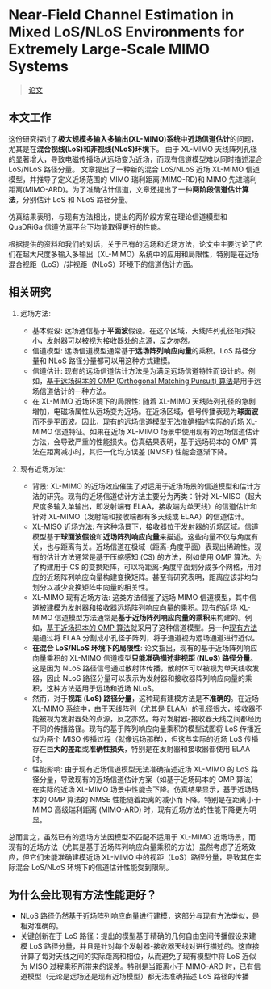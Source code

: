 # Near-Field Channel Estimation in Mixed LoS/NLoS Environments for Extremely Large-Scale MIMO Systems

> [论文](https://ieeexplore.ieee.org/document/10078317)

## 本文工作

这份研究探讨了**极大规模多输入多输出(XL-MIMO)系统**中**近场信道估计**的问题，尤其是在**混合视线(LoS)和非视线(NLoS)环境**下。 由于 XL-MIMO 天线阵列孔径的显著增大，导致电磁传播场从远场变为近场，而现有信道模型难以同时描述混合 LoS/NLoS 路径分量。 文章提出了一种新的混合 LoS/NLoS 近场 XL-MIMO 信道模型，并推导了定义近场范围的 MIMO 瑞利距离(MIMO-RD)和 MIMO 先进瑞利距离(MIMO-ARD)。为了准确估计信道，文章还提出了一种**两阶段信道估计算法**，分别估计 LoS 和 NLoS 路径分量。

仿真结果表明，与现有方法相比，提出的两阶段方案在理论信道模型和 QuaDRiGa 信道仿真平台下均能取得更好的性能。

根据提供的资料和我们的对话，关于已有的远场和近场方法，论文中主要讨论了它们在超大尺度多输入多输出（XL-MIMO）系统中的应用和局限性，特别是在近场混合视距（LoS）/非视距（NLoS）环境下的信道估计方面。

## 相关研究

1.  远场方法:

    - 基本假设: 远场通信基于**平面波**假设。在这个区域，天线阵列孔径相对较小，发射器可以被视为接收器处的点源，反之亦然。
    - 信道模型: 远场信道模型通常基于**远场阵列响应向量**的乘积。LoS 路径分量和 NLoS 路径分量都可以用这种方式建模。
    - 信道估计: 现有的远场信道估计方法是为满足远场信道特性而设计的。例如，[基于远场码本的 OMP (Orthogonal Matching Pursuit) 算法](https://ieeexplore.ieee.org/document/7458188)是用于远场信道估计的一种方法。
    - 在 XL-MIMO 近场环境下的局限性: 随着 XL-MIMO 天线阵列孔径的急剧增加，电磁场属性从远场变为近场。在近场区域，信号传播表现为**球面波**而不是平面波。因此，现有的远场信道模型无法准确描述实际的近场 XL-MIMO 信道特征。如果在近场 XL-MIMO 场景中使用现有的远场信道估计方法，会导致严重的性能损失。仿真结果表明，基于远场码本的 OMP 算法在距离减小时，其归一化均方误差 (NMSE) 性能会逐渐下降。

2.  现有近场方法:
    - 背景: XL-MIMO 的近场效应催生了对适用于近场场景的信道模型和估计方法的研究。现有的近场信道估计方法主要分为两类：针对 XL-MISO（超大尺度多输入单输出，即发射端有 ELAA，接收端为单天线）的信道估计和针对 XL-MIMO（发射端和接收端都有多天线或 ELAA）的信道估计。
    - XL-MISO 近场方法: 在这种场景下，接收器位于发射器的近场区域。信道模型基于**球面波假设**和**近场阵列响应向量**来描述，这些向量不仅与角度有关，也与距离有关。近场信道在极域（距离-角度平面）表现出稀疏性。现有的估计方法通常是基于压缩感知 (CS) 的方法，例如使用 OMP 算法。为了构建用于 CS 的变换矩阵，可以将距离-角度平面划分成多个网格，用对应的近场阵列响应向量构建变换矩阵。甚至有研究表明，距离应该非均匀划分以减少变换矩阵中向量的相关性。
    - XL-MIMO 现有近场方法: 这类方法借鉴了远场 MIMO 信道模型，其中信道被建模为发射器和接收器远场阵列响应向量的乘积。现有的近场 XL-MIMO 信道模型方法通常是**基于近场阵列响应向量的乘积**来构建的。例如，[基于近场码本的 OMP 算法](https://arxiv.org/abs/2108.07581)就采用了这种信道模型。另一种[现有方法](https://arxiv.org/abs/2106.05491)是通过将 ELAA 分割成小孔径子阵列，将子通道视为远场通道进行近似。
    - **在混合 LoS/NLoS 环境下的局限性**: 论文指出，现有的基于近场阵列响应向量乘积的 XL-MIMO 信道模型**只能准确描述非视距 (NLoS) 路径分量**。这是因为 NLoS 路径信号通过散射体传播，散射体可以被视为单天线收发器，因此 NLoS 路径分量可以表示为发射器和接收器阵列响应向量的乘积，这种方法适用于远场和近场 NLoS。
    - 然而，对于**视距 (LoS) 路径分量**，这种现有建模方法是**不准确的**。在近场 XL-MIMO 系统中，由于天线阵列（尤其是 ELAA）的孔径很大，接收器不能被视为发射器处的点源，反之亦然。每对发射器-接收器天线之间都经历不同的传播路径。现有的基于阵列响应向量乘积的模型试图将 LoS 传播近似为两个 MISO 传播过程（就像远场那样），但这与实际的近场 LoS 传播存在**巨大的差距**或**准确性损失**，特别是在发射器和接收器都使用 ELAA 时。
    - 性能影响: 由于现有近场信道模型无法准确描述近场 XL-MIMO 的 LoS 路径分量，导致现有的近场信道估计方案（如基于近场码本的 OMP 算法）在实际的近场 XL-MIMO 场景中性能会下降。仿真结果显示，基于近场码本的 OMP 算法的 NMSE 性能随着距离的减小而下降。特别是在距离小于 MIMO 高级瑞利距离 (MIMO-ARD) 时，现有近场方法的性能下降更为明显。

总而言之，虽然已有的远场方法因模型不匹配不适用于 XL-MIMO 近场场景，而现有的近场方法（尤其是基于近场阵列响应向量乘积的方法）虽然考虑了近场效应，但它们未能准确建模近场 XL-MIMO 中的视距（LoS）路径分量，导致其在实际混合 LoS/NLoS 环境下的信道估计性能受到限制。

## 为什么会比现有方法性能更好？

- NLoS 路径仍然基于近场阵列响应向量进行建模，这部分与现有方法类似，是相对准确的。
- 关键创新在于 LoS 路径：提出的模型基于精确的几何自由空间传播假设来建模 LoS 路径分量，并且是针对每个发射器-接收器天线对进行描述的。这直接计算了每对天线之间的实际距离和相位，从而避免了现有模型中将 LoS 近似为 MISO 过程乘积所带来的误差。特别是当距离小于 MIMO-ARD 时，已有信道模型（无论是远场还是现有近场模型）都无法准确描述 LoS 路径的传播
